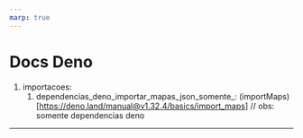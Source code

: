 ```yaml
---
marp: true
---
```


# Docs Deno

1. importacoes:
   1. dependencias_deno_importar_mapas_json_somente_:
      (importMaps)[https://deno.land/manual@v1.32.4/basics/import_maps] // obs: somente dependencias deno

---
